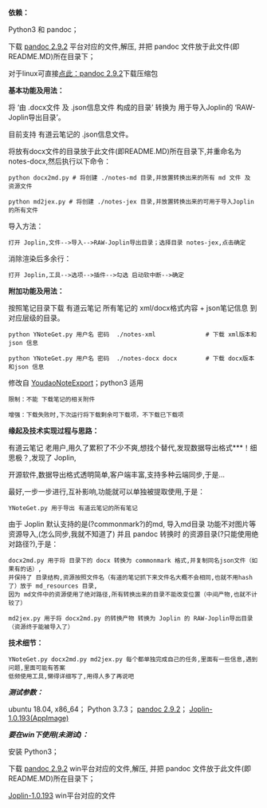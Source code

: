**依赖：**

  Python3 和 pandoc；

  下载 [pandoc 2.9.2](https://github.com/jgm/pandoc/releases/tag/2.9.2) 平台对应的文件,解压,
  并把 pandoc 文件放于此文件(即README.MD)所在目录下；

  对于linux可直接[点此：pandoc 2.9.2](https://github.com/jgm/pandoc/releases/download/2.9.2/pandoc-2.9.2-linux-amd64.tar.gz)下载压缩包

**基本功能及用法：**

  将 ‘由 .docx文件 及 .json信息文件 构成的目录’ 转换为 用于导入Joplin的 ‘RAW-Joplin导出目录’。

  目前支持 有道云笔记的 .json信息文件。

  将放有docx文件的目录放于此文件(即README.MD)所在目录下,并重命名为 notes-docx,然后执行以下命令：

    python docx2md.py # 将创建 ./notes-md 目录,并放置转换出来的所有 md 文件 及 资源文件

    python md2jex.py # 将创建 ./notes-jex 目录,并放置转换出来的可用于导入Joplin的所有文件

  导入方法：

    打开 Joplin,文件-->导入-->RAW-Joplin导出目录；选择目录 notes-jex,点击确定

  消除渲染后多余行：

    打开 Joplin,工具-->选项-->插件-->勾选 启动软中断-->确定

**附加功能及用法：**

  按照笔记目录下载 有道云笔记 所有笔记的 xml/docx格式内容 + json笔记信息 到对应层级的目录。

    python YNoteGet.py 用户名 密码  ./notes-xml              # 下载 xml版本和json 信息

    python YNoteGet.py 用户名 密码  ./notes-docx docx        # 下载 docx版本和json 信息


  修改自 [YoudaoNoteExport](https://github.com/wesley2012/YoudaoNoteExport)；python3 适用

    限制：不能 下载笔记的相关附件

    增强：下载失败时,下次运行将下载剩余可下载项，不下载已下载项

**缘起及技术实现过程与思路：**

  有道云笔记 老用户,用久了累积了不少不爽,想找个替代,发现数据导出格式***！细思极？,发现了 Joplin,

  开源软件,数据导出格式透明简单,客户端丰富,支持多种云端同步,于是...

  最好,一步一步进行,互补影响,功能就可以单独被提取使用,于是：

    YNoteGet.py 用于导出 有道云笔记的所有笔记

  由于 Joplin 默认支持的是(?commonmark?)的md, 导入md目录 功能不对图片等资源导入,(怎么同步,我就不知道了)
  并且 pandoc 转换时 的资源目录(?只能使用绝对路径?),于是：

    docx2md.py 用于将 目录下的 docx 转换为 commonmark 格式,并复制同名json文件（如果有的话）,
    并保持了 目录结构,资源按照文件名（有道的笔记抓下来文件名大概不会相同,也就不用hash了）放于 md_resources 目录,
    因为 md文件中的资源使用了绝对路径,所有转换出来的目录不能改变位置（中间产物,也就不计较了）

    md2jex.py 用于将 docx2md.py 的转换产物 转换为 Joplin 的 RAW-Joplin导出目录（资源终于能被导入了）

**技术细节：**

    YNoteGet.py docx2md.py md2jex.py 每个都单独完成自己的任务,里面有一些信息,遇到问题,里面可能有答案
    低频使用工具,懒得详细写了,用得人多了再说吧

***测试参数：***

  ubuntu 18.04, x86_64；
  Python 3.7.3；
  [pandoc 2.9.2](https://github.com/jgm/pandoc/releases/download/2.9.2/pandoc-2.9.2-linux-amd64.tar.gz)；
  [Joplin-1.0.193(AppImage)](https://github.com/laurent22/joplin/releases/download/v1.0.193/Joplin-1.0.193.AppImage)

***要在win下使用(未测试)：***

  安装 Python3；

  下载 [pandoc 2.9.2](https://github.com/jgm/pandoc/releases/tag/2.9.2) win平台对应的文件,解压,
  并把 pandoc 文件放于此文件(即README.MD)所在目录下；

  [Joplin-1.0.193](https://github.com/laurent22/joplin/releases/tag/v1.0.193) win平台对应的文件
